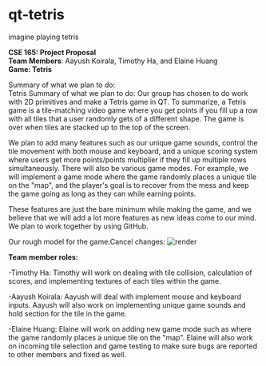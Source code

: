 # qt-tetris
imagine playing tetris

**CSE 165: Project Proposal**<br/>
**Team Members**: Aayush Koirala, Timothy Ha, and Elaine Huang<br/>
**Game: Tetris**<br/>

Summary of what we plan to do: <br/>
Tetris Summary of what we plan to do: Our group has chosen to do work with 2D primitives and make a Tetris game in QT. To summarize, a Tetris game is a tile-matching video game where you get points if you fill up a row with all tiles that a user randomly gets of a different shape. The game is over when tiles are stacked up to the top of the screen. 

We plan to add many features such as our unique game sounds, control the tile movement with both mouse and keyboard, and a unique scoring system where users get more points/points multiplier if they fill up multiple rows simultaneously. There will also be various game modes. For example, we will implement a game mode where the game randomly places a unique tile on the "map", and the player's goal is to recover from the mess and keep the game going as long as they can while earning points. 

These features are just the bare minimum while making the game, and we believe that we will add a lot more features as new ideas come to our mind. We plan to work together by using GitHub.

Our rough model for the game:Cancel changes:
![render](https://i.imgur.com/hO2WZV1.png)

**Team member roles:**<br/>

-Timothy Ha: Timothy will work on dealing with tile collision, calculation of scores, and implementing textures of each tiles within the game.<br/>

-Aayush Koirala: Aayush will deal with implement mouse and keyboard inputs. Aayush will also work on implementing unique game sounds and hold section for the  tile in the game.<br/>

-Elaine Huang: Elaine will work on adding new game mode such as where the game randomly places a unique tile on the "map". Elaine will also work on incoming tile selection and game testing to make sure bugs are reported to other members and fixed as well.<br/>
